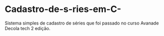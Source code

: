 # Cadastro-de-s-ries-em-C-
Sistema simples de cadastro de séries que foi passado no curso Avanade Decola tech 2 edição.
